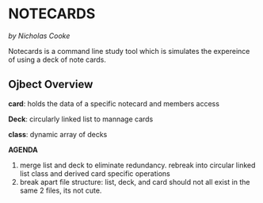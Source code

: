 # __NOTECARDS__ 
*by Nicholas Cooke*

Notecards is a command line study tool which is simulates the expereince of using a deck of note cards. 

## Ojbect Overview
**card**: holds the data of a specific notecard and members access

**Deck**: circularly linked list to mannage cards

**class**: dynamic array of decks 



**AGENDA**
1) merge list and deck to eliminate redundancy. rebreak into circular linked list class and derived card specific operations
2) break apart file structure: list, deck, and card should not all exist in the same 2 files, its not cute.
